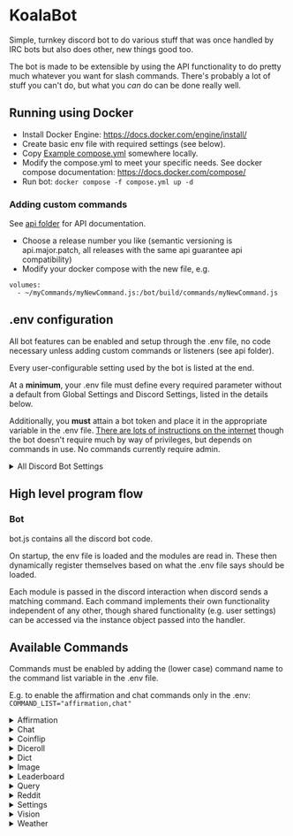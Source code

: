 # KoalaBot

Simple, turnkey discord bot to do various stuff that was once handled by IRC bots but also does other, new things good too.

The bot is made to be extensible by using the API functionality to do pretty much whatever you want for slash commands.  There's probably a lot of stuff you can't do, but what you _can_ do can be done really well.

## Running using Docker
- Install Docker Engine: https://docs.docker.com/engine/install/
- Create basic env file with required settings (see below).
- Copy [Example compose.yml](buildsys/docker/compose.yml) somewhere locally.
- Modify the compose.yml to meet your specific needs.  See docker compose documentation: https://docs.docker.com/compose/
- Run bot: ```docker compose -f compose.yml up -d```

### Adding custom commands
See [api folder](src/api) for API documentation.

- Choose a release number you like (semantic versioning is api.major.patch, all releases with the same api guarantee api compatibility)
- Modify your docker compose with the new file, e.g. 
```
volumes:
  - ~/myCommands/myNewCommand.js:/bot/build/commands/myNewCommand.js
```

## .env configuration
All bot features can be enabled and setup through the .env file, no code necessary unless adding custom commands or listeners (see api folder).

Every user-configurable setting used by the bot is listed at the end.

At a **minimum**, your .env file must define every required parameter without a default from Global Settings and Discord Settings, listed in the details below.

Additionally, you **must** attain a bot token and place it in the appropriate variable in the .env file.  [There are lots of instructions on the internet](https://letmegooglethat.com/?q=create+discord+bot+token) though the bot doesn't require much by way of privileges, but depends on commands in use.  No commands currently require admin.

<details>
<summary>All Discord Bot Settings</summary

###
#### Global settings

| Name | DefaultValue | Required | Description |
| ---- | ------------ | -------- | ----------- |
| BOT_NAME | KoalaBot | false | Name for the bot to use when referencing self |
| DEBUG_ENABLE | false | false | Set to true to enable debug functionality |
| COMMAND_PATH | ./commands | false | Path to commands folder allowing override. Don't mess with this if you don't know what you're doing. |
| COMMAND_LIST | settings,coinflip,diceroll,leaderboard | false | Comma separate list of commands to load.  All commands are expected to be in the COMMAND_PATH folder and implement the DiscordBotCommand interface.  DEVELOPER DETAILS: Commands are dynamically imported so long as they register their name in .env and the command file itself has a registerDiscordBotCommand call to assign an instance to a given command. |
| DATA_PATH | ./data | true | Path to JSON data to be loaded by commands |
| TEMP_PATH | ./temp | true | Path to write temporary files |
| SCRIPT_PATH | ./scripts | false | Path to load external scripts from |
| REBOOT_FILE | $TEMP_PATH/reboot | false | Path to file to write to signal a reboot to the OS |
| LOG_MAX_ENTRIES | 2048 | false | Maximum number of log entries to keep in memory |
| LOG_PATH | ./logs | false | Folder to write logs to |
| FULL_LOG_FILENAME | bot.log | false | Log file to write ALL logs to |
| MESSAGE_LOG_FILENAME | discord_messages.log | false | Log file to write discord messages to |
| LOG_LEVEL | debug | false | Logging level.  See logger.ts enum LogLevel for available levels. |
| LISTENER_LIST | loglistener,deletebotmessagereactionlistener | false | List of listener modules to load |
#### reddit settings

| Name | DefaultValue | Required | Description |
| ---- | ------------ | -------- | ----------- |
| PYTHON_BINARY | python | false | Path to python binary |
| REDDIT_READER_SCRIPT_NAME | reddit_reader.py | false | Path to reddit reader python program (relative to SCRIPTS_PATH) |
| REDDIT_CLIENT_ID |  | true | Reddit app client id: https://www.reddit.com/prefs/apps |
| REDDIT_CLIENT_SECRET |  | true | Reddit app client secret: https://www.reddit.com/prefs/apps |
| REDDIT_USER_AGENT |  | true | Reddit custom user agent for use in praw |
#### openai settings

| Name | DefaultValue | Required | Description |
| ---- | ------------ | -------- | ----------- |
| OPENAI_API_KEY |  | true | OpenAI API key to access data |
#### getimgai settings

| Name | DefaultValue | Required | Description |
| ---- | ------------ | -------- | ----------- |
| GETIMG_AI_API_KEY |  | true | getimg.ai API key to access data |
#### StableDiffusion web-ui settings
| Name | DefaultValue | Required | Description |
| ---- | ------------ | -------- | ----------- |
| SD_WEBUI_ADDRESS | 127.0.0.0:7860 | true | host:port needed to access the SD webui |

**Note**: Stable Diffusion is currently hard-coded to use a few checkpoints (you'll see them listed in the /image stablediffusion command).  This will be configurable in a future release.  If you want to use a different checkpoint, you can just rename it on disk (on the webui host) and it'll get picked up.  Current default is Deliberate (Deliberate_v6.safetensors).

#### chat settings

| Name | DefaultValue | Required | Description |
| ---- | ------------ | -------- | ----------- |
| GPT_TOKEN_COUNT | 8192 | false | Max number of tokens to send during chat command |
| GPT_MAX_MESSAGES | 2048 | false | Max number of message history to send during chat command |
#### weather settings

| Name | DefaultValue | Required | Description |
| ---- | ------------ | -------- | ----------- |
| GOOGLE_MAPS_API_KEY |  | true | Google maps API key.  See https://developers.google.com/maps/documentation/javascript/get-api-key |
| OPEN_WEATHER_KEY |  | true | Open weather API key for the weather module.  See https://openweathermap.org/appid to get yourself going. |
#### discord settings

| Name | DefaultValue | Required | Description |
| ---- | ------------ | -------- | ----------- |
| DISCORD_TOKEN |  | true | Discord bot token.  You only need a single token if you don't want to setup a test environment for the bot (i.e. you just wanna use this with what it comes with) |
| DISCORD_APP_ID |  | true | Discord app id for bot, see discord docs |
| DISCORD_GUILD_ID |  | true | Comma separate list of guilds the bot will join.  e.g. DISCORD_GUILD_ID="12345" is a single server. DISCORD_GUILD_ID="12345,67891" for two servers and so on. |
| DISCORD_CLEAR_SLASH_COMMANDS |  | true | Clear slash commands on startup, recommend true for production use. |
| DISCORD_DEPLOY_GUILD_SLASH_COMMANDS |  | true | Deploy slash commands to guilds, recommend true for production use |
| DISCORD_DEPLOY_GLOBAL_SLASH_COMMANDS | false | false | Deploy slash commands globally for bot, recommend to always be false |

</details>

## High level program flow

### Bot

bot.js contains all the discord bot code.

On startup, the env file is loaded and the modules are read in.  These then dynamically register themselves based on what the .env file says should be loaded.

Each module is passed in the discord interaction when discord sends a matching command.  Each command implements their own functionality independent of any other, though shared functionality (e.g. user settings) can be accessed via the instance object passed into the handler.

## Available Commands

Commands must be enabled by adding the (lower case) command name to the command list variable in the .env file.

E.g. to enable the affirmation and chat commands only in the .env:
```COMMAND_LIST="affirmation,chat"```

<details>
<summary>Affirmation</summary>

![Affirmation sample output](src/doc/commands/affirmation.png)

Return the user a random affirmation when calling the /affirmation slash command.  
  
Affirmations must be in $DATA_PATH/affirmations.json

JSON is formatted as an array as follows:
```
[
{
  "author": "Jimmy Patterson",
  "entry": "The beatings will continue until morale improves."
},
{
  "author": "Napeloen",
  "entry": "A winter invasion sounds lovely."
}
]
```
</details>
<details>
<summary>Chat</summary>

![Chat sample output](src/doc/commands/chat.png)
  
Query ChatGPT using conversation history using /chat slash command.  This requires an [OpenAI API Key](https://help.openai.com/en/articles/4936850-where-do-i-find-my-openai-api-key).

Use this to ask the bot to summarize the channel conversation or that sort of thing.

There's nothing special to setup other than adding the API key and enabling the command via the env command list.  The bot will load logs on startup to repopulate the chat in-memory log that's sent to ChatGPT.
</details>
<details>
<summary>Coinflip</summary>

![Coinflip sample output](src/doc/commands/coinflip.png)
 
Adds /coinflip slash command
</details>
<details>
<summary>Diceroll</summary>

![Diceroll sample output](src/doc/commands/diceroll.png)
  
Adds /diceroll slash command
</details>
<details>
<summary>Dict</summary>

![Dict sample output](src/doc/commands/dict.png)
  
Adds /dict, /define, and /index slash commands.

This command creates/reads and updates $DATA_PATH/dictdata.json that holds random definitions from users.  /define defines a new entry, /dict looks up an entry, and /index searches entries for a given string.

Example JSON:
```
[
  {
    "author": "AssKoala",
    "entry": "cheese",
    "definition": "look, I love cheese"
  },
  {
    "author": "Swank",
    "entry": "swank on love",
    "definition": "I love AssKoala"
  }
]
```
</details>
<details>
<summary>Image</summary>

![Image sample output](src/doc/commands/image.png)
  
Adds /image slash command

Depending on what Image API's you want access to, you need to define different variables to the .env file.

Currently, the bot supports OpenAI's DALL-E API, Stable Diffusion through [stablediffusion-web-ui](https://github.com/AUTOMATIC1111/stable-diffusion-webui), and getimg.ai FLUX.  Appropriate .env parameters must be provided for given subcommands to actually work.
</details>
<details>
<summary>Leaderboard</summary>

![Leaderboard sample output](src/doc/commands/leaderboard.png)
  
Adds /leaderboard slash command.

Leaderboard command searches logs and generates a list of entries for a given search string/word.  Additionally, supports a "profanity" leaderboard that will display a number of uses leaderboard based on $DATA_PATH/profanity.json.

JSON matches support regex.

JSON is array of entries, e.g.
```
[
    {
        "profanity": "ass",
        "matches": [
            "^[a@][s\\$][s\\$]$",
            "[a@][s\\$][s\\$]h[o0][l1][e3][s\\$]?"
        ]
    },
    {
        "profanity": "pimpmobile",
        "matches": [
            "pimpmobile",
        ]
    }
]
```
</details>
<details>
<summary>Query</summary>

![Query sample output](src/doc/commands/query.png)
  
Adds /query slash command.  Sends a query to ChatGPT _without_ also sending chat logs.  Use this for random questions like "what is the meaning of life" or "where's waldo".

This requires an OpenAI API key.
</details>
<details>
<summary>Reddit</summary>

![Reddit sample output](src/doc/commands/reddit.png)
  
Adds slash commands based on the JSON in $DATA_PATH/redditlinks.json allowing pulling of top reddit links from subreddits defined in the channel. 

This requires [reddit API keys](https://www.reddit.com/r/reddit.com/wiki/api).

The following example JSON:
```
[
	{
		"name": "topredditlink,
		"count": 50,
		"description": "Retrieve a reddit link!",
		"subreddits": [
			"AskReddit",
			"announcements",
			"funny",
			"pics"
		],
		"whitelistedChannels": [
      "spam"
		],
		"blacklistedChannels": [
		]
	}
]
```
Creates a slash command /topredditlink that pulls 50 random top links between the listed subreddits based on a filter provided when using the command, but only allows the command to be used in channels named spam.

If "spam" was instead in the blacklist, it would be allowed in all channels _except_ channels named spam.
</details>
<details>
<summary>Settings</summary>

![Settings sample output](src/doc/commands/settings.png)
  
Adds /settings slash command.  This allows users to set preferred temperature unit preferences and location for use with other commands.

The file is saved in $DATA_PATH/settings.json
</details>
<details>
<summary>Vision</summary>

![Vision sample output](src/doc/commands/vision.png)
  
Adds /vision slash command that sends images to OpenAI ChatGPT vision processing allowing querying of what's in the image or other such stuff.

This requires OpenAI .env settings.
</details>
<details>
<summary>Weather</summary>

![Weather sample output](src/doc/commands/weather.png)

Adds /forecast and /weather slash commands to tell the weather based on location.  Requires .env API keys for location services and weather services as defined in the .env section.
</details>
